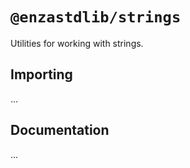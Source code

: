 # `@enzastdlib/strings`

Utilities for working with strings.

## Importing

...

## Documentation

...
